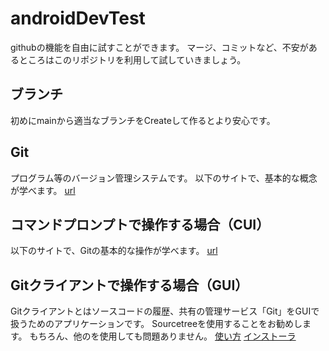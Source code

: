 # androidDevTest
githubの機能を自由に試すことができます。
マージ、コミットなど、不安があるところはこのリポジトリを利用して試していきましょう。

## ブランチ
初めにmainから適当なブランチをCreateして作るとより安心です。

## Git
プログラム等のバージョン管理システムです。
以下のサイトで、基本的な概念が学べます。
[url](https://tcd-theme.com/2019/12/what-is-git.html)

## コマンドプロンプトで操作する場合（CUI）
以下のサイトで、Gitの基本的な操作が学べます。
[url](https://tech-blog.rakus.co.jp/entry/20200529/git)

## Gitクライアントで操作する場合（GUI）
Gitクライアントとはソースコードの履歴、共有の管理サービス「Git」をGUIで扱うためのアプリケーションです。
Sourcetreeを使用することをお勧めします。
もちろん、他のを使用しても問題ありません。
[使い方](https://qiita.com/TAKANEKOMACHI/items/53058acc15d965d66798)
[インストーラ](https://ja.atlassian.com/software/sourcetree)

